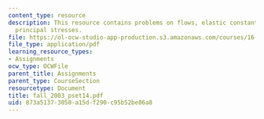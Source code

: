 ```yaml
---
content_type: resource
description: This resource contains problems on flows, elastic constants and in-plane
  principal stresses.
file: https://ol-ocw-studio-app-production.s3.amazonaws.com/courses/16-01-unified-engineering-i-ii-iii-iv-fall-2005-spring-2006/873a51373050a15df290c95b52be86a8_fall_2003_pset14.pdf
file_type: application/pdf
learning_resource_types:
- Assignments
ocw_type: OCWFile
parent_title: Assignments
parent_type: CourseSection
resourcetype: Document
title: fall_2003_pset14.pdf
uid: 873a5137-3050-a15d-f290-c95b52be86a8
---
```

